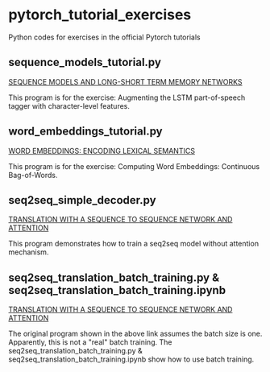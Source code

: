 # pytorch_tutorial_exercises
Python codes for exercises in the official Pytorch tutorials

## sequence_models_tutorial.py
[SEQUENCE MODELS AND LONG-SHORT TERM MEMORY NETWORKS](https://pytorch.org/tutorials/beginner/nlp/sequence_models_tutorial.html#sphx-glr-beginner-nlp-sequence-models-tutorial-py)

This program is for the exercise: Augmenting the LSTM part-of-speech tagger with character-level features.

## word_embeddings_tutorial.py
[WORD EMBEDDINGS: ENCODING LEXICAL SEMANTICS](https://pytorch.org/tutorials/beginner/nlp/word_embeddings_tutorial.html)

This program is for the exercise: Computing Word Embeddings: Continuous Bag-of-Words.

## seq2seq_simple_decoder.py
[TRANSLATION WITH A SEQUENCE TO SEQUENCE NETWORK AND ATTENTION](https://pytorch.org/tutorials/intermediate/seq2seq_translation_tutorial.html)

This program demonstrates how to train a seq2seq model without attention mechanism.

## seq2seq_translation_batch_training.py & seq2seq_translation_batch_training.ipynb
[TRANSLATION WITH A SEQUENCE TO SEQUENCE NETWORK AND ATTENTION](https://pytorch.org/tutorials/intermediate/seq2seq_translation_tutorial.html)

The original program shown in the above link assumes the batch size is one. Apparently, this is not a "real" batch training. The seq2seq_translation_batch_training.py & seq2seq_translation_batch_training.ipynb show how to use batch training.
